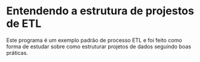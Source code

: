 # Entendendo a estrutura de projestos de ETL
Este programa é um exemplo padrão de processo ETL e foi feito como forma de estudar sobre como estruturar projetos de dados seguindo boas práticas.